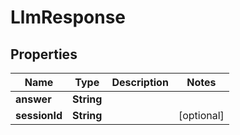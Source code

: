 # LlmResponse

## Properties

| Name          | Type       | Description | Notes      |
| ------------- | ---------- | ----------- | ---------- |
| **answer**    | **String** |             |            |
| **sessionId** | **String** |             | [optional] |
